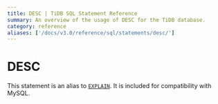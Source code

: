 ```yaml
---
title: DESC | TiDB SQL Statement Reference
summary: An overview of the usage of DESC for the TiDB database.
category: reference
aliases: ['/docs/v3.0/reference/sql/statements/desc/']
---
```


# DESC

This statement is an alias to [`EXPLAIN`](/sql-statements/sql-statement-explain.md). It is included for compatibility with MySQL.

